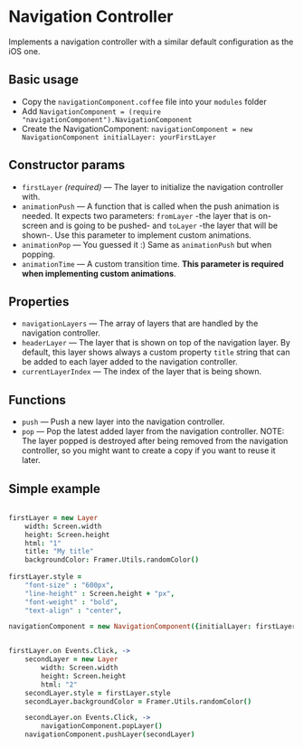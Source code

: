 # Navigation Controller

Implements a navigation controller with a similar default configuration as the iOS one.

## Basic usage

- Copy the `navigationComponent.coffee` file into your `modules` folder
- Add `NavigationComponent = (require "navigationComponent").NavigationComponent`
- Create the NavigationComponent: `navigationComponent = new NavigationComponent
	initialLayer: yourFirstLayer`

## Constructor params

- `firstLayer` _(required)_ — The layer to initialize the navigation controller with.
- `animationPush` — A function that is called when the push animation is needed. It expects two parameters: `fromLayer` -the layer that is on-screen and is going to be pushed- and `toLayer` -the layer that will be shown-. Use this parameter to implement custom animations.
- `animationPop` — You guessed it :) Same as `animationPush` but when popping.
- `animationTime` — A custom transition time. **This parameter is required when implementing custom animations**.

## Properties

- `navigationLayers` — The array of layers that are handled by the navigation controller.
- `headerLayer` — The layer that is shown on top of the navigation layer. By default, this layer shows always a custom property `title` string that can be added to each layer added to the navigation controller.
- `currentLayerIndex` — The index of the layer that is being shown.

## Functions

- `push` — Push a new layer into the navigation controller.
- `pop` — Pop the latest added layer from the navigation controller. NOTE: The layer popped is destroyed after being removed from the navigation controller, so you might want to create a copy if you want to reuse it later.

## Simple example

```coffee
	
firstLayer = new Layer
	width: Screen.width
	height: Screen.height
	html: "1"
	title: "My title"
	backgroundColor: Framer.Utils.randomColor()
	
firstLayer.style =
	"font-size" : "600px",
	"line-height" : Screen.height + "px",
	"font-weight" : "bold",
	"text-align" : "center",

navigationComponent = new NavigationComponent({initialLayer: firstLayer})


firstLayer.on Events.Click, ->
	secondLayer = new Layer
		width: Screen.width
		height: Screen.height
		html: "2"
	secondLayer.style = firstLayer.style
	secondLayer.backgroundColor = Framer.Utils.randomColor()

	secondLayer.on Events.Click, ->
		navigationComponent.popLayer()
	navigationComponent.pushLayer(secondLayer)
```